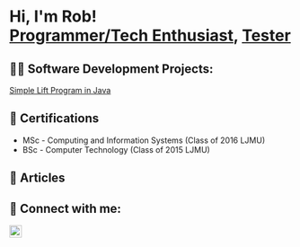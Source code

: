 <h1>Hi, I'm Rob! <br/><a href="https://github.com/Robdob94">Programmer/Tech Enthusiast</a>, <a href="https://www.linkedin.com/in/rdobson94">Tester</a>

<h2> 👨‍💻 Software Development Projects:</h2>
<a href="https://github.com/Robdob94/LiftProgram/tree/main">Simple Lift Program in Java</a>

<h2> 📄 Certifications</h2>

- MSc - Computing and Information Systems (Class of 2016 LJMU)
- BSc - Computer Technology (Class of 2015 LJMU)

<h2> 💭 Articles </h2>

<h2> 🤳 Connect with me:</h2>

[<img align="left" alt="Rob Dobson | LinkedIn" width="22px" src="https://cdn.jsdelivr.net/npm/simple-icons@v3/icons/linkedin.svg" />][linkedin]

[linkedin]: https://www.linkedin.com/in/rdobson94

<!--
**joshmadakor1/joshmadakor1** is a ✨ _special_ ✨ repository because its `README.md` (this file) appears on your GitHub profile.

Here are some ideas to get you started:

- 🔭 I’m currently working on ...
- 🌱 I’m currently learning ...
- 👯 I’m looking to collaborate on ...
- 🤔 I’m looking for help with ...
- 💬 Ask me about ...
- 📫 How to reach me: ...
- 😄 Pronouns: ...
- ⚡ Fun fact: ...
-->
